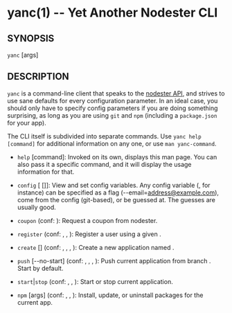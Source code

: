 yanc(1) -- Yet Another Nodester CLI
===================================================

## SYNOPSIS

`yanc` <command> [args]

## DESCRIPTION

`yanc` is a command-line client that speaks to the [nodester API][], and strives to use sane
defaults for every configuration parameter. In an ideal case, you
should only have to specify config parameters if you are doing something
surprising, as long as you are using `git` and `npm` (including a
`package.json` for your app).

The CLI itself is subdivided into separate commands. Use `yanc help [command]`
for additional information on any one, or use `man yanc-command`.

* `help` [command]:
  Invoked on its own, displays this man page. You can also pass it a
  specific command, and it will display the usage information for that.

* `config` [<key> [<val>]]:
  View and set config variables. Any config variable (<email>, for instance)
  can be specified as a flag (--email=address@example.com), come from the config
  (git-based), or be guessed at. The guesses are usually good.

* `coupon` (conf: <email>):
  Request a coupon from nodester.

* `register` <coupon> (conf: <email>, <user>, <key>):
  Register a user using a given <coupon>.

* `create` [<app>] (conf: <user>, <pass>, <app>, <branch>):
  Create a new application named <app>.

* `push` [--no-start] (conf: <user>, <pass>, <app>, <branch>):
  Push current application from branch <branch>. Start by default.

* `start`|`stop` (conf: <user>, <pass>, <app>):
  Start or stop current application.

* `npm` <command> [args] (conf: <user>, <pass>, <app>):
  Install, update, or uninstall packages for the current app.


[nodester API]: http://nodester.com/api.html
